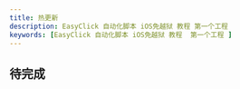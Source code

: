 ```yaml
---
title: 热更新
description: EasyClick 自动化脚本 iOS免越狱 教程 第一个工程
keywords: [EasyClick 自动化脚本 iOS免越狱 教程  第一个工程 ]
---
```


## 待完成

